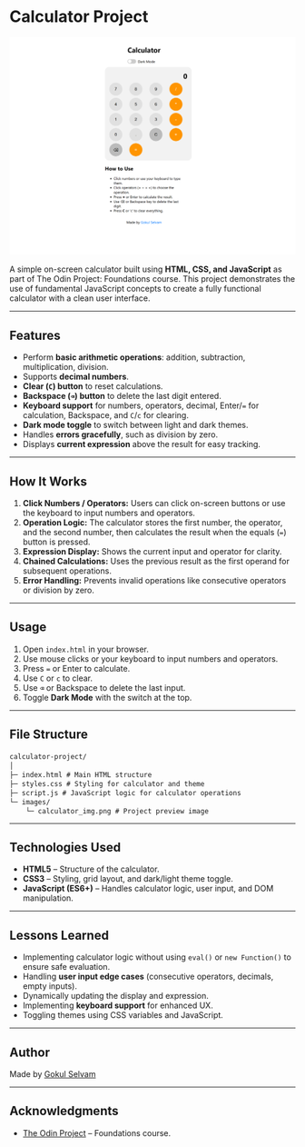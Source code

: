 # Calculator Project

![Calculator Preview](images/calculator_img.png)

A simple on-screen calculator built using **HTML, CSS, and JavaScript** as part of The Odin Project: Foundations course. This project demonstrates the use of fundamental JavaScript concepts to create a fully functional calculator with a clean user interface.

---

## Features

- Perform **basic arithmetic operations**: addition, subtraction, multiplication, division.
- Supports **decimal numbers**.
- **Clear (`C`) button** to reset calculations.
- **Backspace (`⌫`) button** to delete the last digit entered.
- **Keyboard support** for numbers, operators, decimal, Enter/`=` for calculation, Backspace, and `C`/`c` for clearing.
- **Dark mode toggle** to switch between light and dark themes.
- Handles **errors gracefully**, such as division by zero.
- Displays **current expression** above the result for easy tracking.

---

## How It Works

1. **Click Numbers / Operators:** Users can click on-screen buttons or use the keyboard to input numbers and operators.
2. **Operation Logic:** The calculator stores the first number, the operator, and the second number, then calculates the result when the equals (`=`) button is pressed.
3. **Expression Display:** Shows the current input and operator for clarity.
4. **Chained Calculations:** Uses the previous result as the first operand for subsequent operations.
5. **Error Handling:** Prevents invalid operations like consecutive operators or division by zero.

---

## Usage

1. Open `index.html` in your browser.
2. Use mouse clicks or your keyboard to input numbers and operators.
3. Press `=` or Enter to calculate.
4. Use `C` or `c` to clear.
5. Use `⌫` or Backspace to delete the last input.
6. Toggle **Dark Mode** with the switch at the top.

---

## File Structure

    calculator-project/
    │
    ├─ index.html # Main HTML structure
    ├─ styles.css # Styling for calculator and theme
    ├─ script.js # JavaScript logic for calculator operations
    └─ images/
        └─ calculator_img.png # Project preview image


---

## Technologies Used

- **HTML5** – Structure of the calculator.
- **CSS3** – Styling, grid layout, and dark/light theme toggle.
- **JavaScript (ES6+)** – Handles calculator logic, user input, and DOM manipulation.

---

## Lessons Learned

- Implementing calculator logic without using `eval()` or `new Function()` to ensure safe evaluation.
- Handling **user input edge cases** (consecutive operators, decimals, empty inputs).
- Dynamically updating the display and expression.
- Implementing **keyboard support** for enhanced UX.
- Toggling themes using CSS variables and JavaScript.

---

## Author

Made by [Gokul Selvam](https://github.com/gokulselvam2911)

---

## Acknowledgments

- [The Odin Project](https://www.theodinproject.com) – Foundations course.
